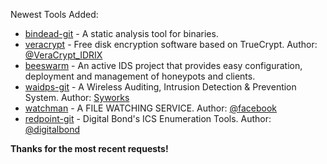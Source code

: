 Newest Tools Added:

* [bindead-git](https://bitbucket.org/mihaila/bindead) - A static analysis tool for binaries.
* [veracrypt](http://veracrypt.codeplex.com) - Free disk encryption software based on TrueCrypt. Author: [@VeraCrypt_IDRIX](https://twitter.com/VeraCrypt_IDRIX)
* [beeswarm](http://www.beeswarm-ids.org/) - An active IDS project that provides easy configuration, deployment and management of honeypots and clients.
* [waidps-git](https://github.com/SYWorks/waidps) - A Wireless Auditing, Intrusion Detection & Prevention System. Author: [Syworks](https://www.facebook.com/syworks)
* [watchman](https://facebook.github.io/watchman/) - A FILE WATCHING SERVICE. Author: [@facebook](https://twitter.com/facebook)
* [redpoint-git](https://github.com/digitalbond/Redpoint) - Digital Bond's ICS Enumeration Tools. Author: [@digitalbond](http://twitter.com/digitalbond) 

**Thanks for the most recent requests!**
